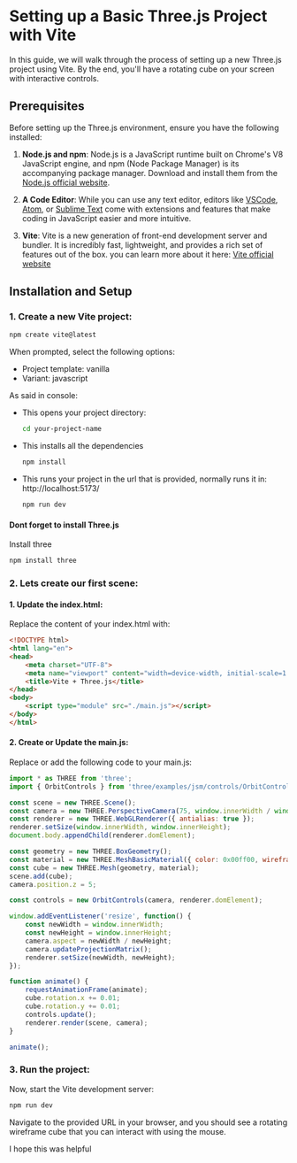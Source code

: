# Setting up a Basic Three.js Project with Vite

In this guide, we will walk through the process of setting up a new Three.js project using Vite. By the end, you'll have a rotating cube on your screen with interactive controls.

## Prerequisites

Before setting up the Three.js environment, ensure you have the following installed:

1. **Node.js and npm**: Node.js is a JavaScript runtime built on Chrome's V8 JavaScript engine, and npm (Node Package Manager) is its accompanying package manager. Download and install them from the [Node.js official website](https://nodejs.org/).

2. **A Code Editor**: While you can use any text editor, editors like [VSCode](https://code.visualstudio.com/), [Atom](https://atom.io/), or [Sublime Text](https://www.sublimetext.com/) come with extensions and features that make coding in JavaScript easier and more intuitive.


3.  **Vite**: Vite is a new generation of front-end development server and bundler. It is incredibly fast, lightweight, and provides a rich set of features out of the box. you can learn more about it here: [Vite official website](https://vitejs.dev)

## Installation and Setup

### 1. Create a new Vite project:

```bash
npm create vite@latest
```

When prompted, select the following options:

- Project template: vanilla
- Variant: javascript

As said in console:
- This opens your project directory:
  ```bash
  cd your-project-name
  ```
- This installs all the dependencies
  ```bash
  npm install
  ```
- This runs your project in the url that is provided, normally runs it in: http://localhost:5173/
  ```bash
  npm run dev
  ```

#### Dont forget to install Three.js
Install three
```bash
npm install three
```

### 2. Lets create our first scene:

#### 1. Update the index.html:
Replace the content of your index.html with:
```html
<!DOCTYPE html>
<html lang="en">
<head>
    <meta charset="UTF-8">
    <meta name="viewport" content="width=device-width, initial-scale=1.0">
    <title>Vite + Three.js</title>
</head>
<body>
    <script type="module" src="./main.js"></script>
</body>
</html>
```

#### 2. Create or Update the main.js:
Replace or add the following code to your main.js:
```js
import * as THREE from 'three';
import { OrbitControls } from 'three/examples/jsm/controls/OrbitControls.js';

const scene = new THREE.Scene();
const camera = new THREE.PerspectiveCamera(75, window.innerWidth / window.innerHeight, 0.1, 1000);
const renderer = new THREE.WebGLRenderer({ antialias: true });
renderer.setSize(window.innerWidth, window.innerHeight);
document.body.appendChild(renderer.domElement);

const geometry = new THREE.BoxGeometry();
const material = new THREE.MeshBasicMaterial({ color: 0x00ff00, wireframe: true, wireframeLinewidth: 2 });
const cube = new THREE.Mesh(geometry, material);
scene.add(cube);
camera.position.z = 5;

const controls = new OrbitControls(camera, renderer.domElement);

window.addEventListener('resize', function() {
    const newWidth = window.innerWidth;
    const newHeight = window.innerHeight;
    camera.aspect = newWidth / newHeight;
    camera.updateProjectionMatrix();
    renderer.setSize(newWidth, newHeight);
});

function animate() {
    requestAnimationFrame(animate);
    cube.rotation.x += 0.01;
    cube.rotation.y += 0.01;
    controls.update();
    renderer.render(scene, camera);
}

animate();
```

### 3. Run the project:
Now, start the Vite development server:
```bash
npm run dev
```
Navigate to the provided URL in your browser, and you should see a rotating wireframe cube that you can interact with using the mouse.

I hope this was helpful








